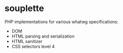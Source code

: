 # souplette

PHP implementations for various whatwg specifications:

* DOM
* HTML parsing and serialization
* HTML sanitizer
* CSS selectors level 4
